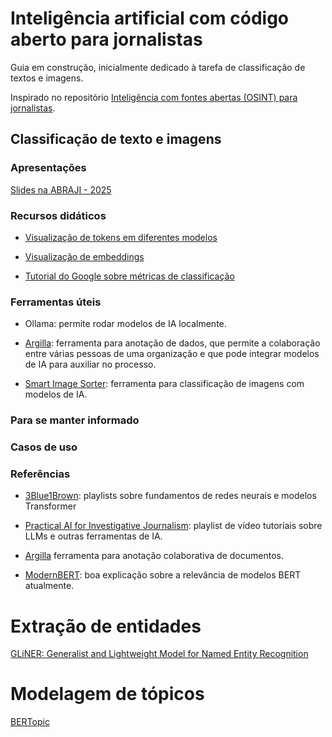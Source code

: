 # Inteligência artificial com código aberto para jornalistas

Guia em construção, inicialmente dedicado à tarefa de classificação de textos e imagens.

Inspirado no repositório [Inteligência com fontes abertas (OSINT) para jornalistas](https://github.com/belisards/osint).

## Classificação de texto e imagens

### Apresentações

[Slides na ABRAJI - 2025](http://belisards.github.io/ia_codigoaberto)

### Recursos didáticos

- [Visualização de tokens em diferentes modelos](https://huggingface.co/spaces/Xenova/the-tokenizer-playground)

- [Visualização de embeddings](https://projector.tensorflow.org/)

- [Tutorial do Google sobre métricas de classificação](https://developers.google.com/machine-learning/crash-course/classification/accuracy-precision-recall?hl=pt-br)

### Ferramentas úteis

- Ollama: permite rodar modelos de IA localmente.

- [Argilla](https://argilla.io/): ferramenta para anotação de dados, que permite a colaboração entre várias pessoas de uma organização e que pode integrar modelos de IA para auxiliar no processo.

- [Smart Image Sorter](https://github.com/bellingcat/smart-image-sorter): ferramenta para classificação de imagens com modelos de IA.

### Para se manter informado

### Casos de uso

### Referências

- [3Blue1Brown](https://www.youtube.com/c/3blue1brown): playlists sobre fundamentos de redes neurais e modelos Transformer

- [Practical AI for Investigative Journalism](https://www.youtube.com/playlist?list=PLewNEVDy7gq1_GPUaL0OQ31QsiHP5ncAQ): playlist de vídeo tutoriais sobre LLMs e outras ferramentas de IA.

- [Argilla](https://argilla.io/) ferramenta para anotação colaborativa de documentos.

- [ModernBERT](https://huggingface.co/blog/modernbert): boa explicação sobre a relevância de modelos BERT atualmente.

# Extração de entidades

[GLiNER: Generalist and Lightweight Model for Named Entity Recognition](https://github.com/urchade/GLiNER)

# Modelagem de tópicos

[BERTopic](https://github.com/MaartenGr/BERTopic)
